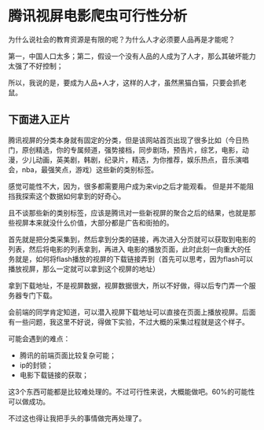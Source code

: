 # 腾讯视屏电影爬虫可行性分析
为什么说社会的教育资源是有限的呢？为什么人才必须要人品再是才能呢？

第一，中国人口太多；第二，假设一个没有人品的人成为了人才，那么其破坏能力太强了不好控制；

所以，我说的是，要成为人品+人才，这样的人才，虽然黑猫白猫，只要会抓老鼠。

## 下面进入正片
腾讯视屏的分类本身就有固定的分类，但是该网站首页出现了很多比如（今日热门，原创精选，你的专属频道，强势接档，同步剧场，预告片，综艺，电影，动漫，少儿动画，英美剧，韩剧，纪录片，精选，为你推荐，娱乐热点，音乐演唱会，nba，最强笑点，游戏）这些新的类别标签。

感觉可能性不大，因为，很多都需要用户成为来vip之后才能观看。
但是并不能阻挡我探索这个数据如何拿到的好奇心。

且不谈那些新的类别标签，应该是腾讯对一些新视屏的聚合之后的结果，也就是那些视屏本来就没什么价值，大部分都是广告和街拍的。

首先就是把分类采集到，然后拿到分类的链接，再次进入分页就可以获取到电影的列表，然后将电影的列表拿到，再进入
电影的播放页面，此时此刻一向重大的任务就是，如何将flash播放的视屏的下载链接弄到（首先可以思考，因为flash可以播放视屏，那么一定就可以拿到这个视屏的地址）

拿到下载地址，不是视屏数据，视屏数据很大，所以不好做，得以后专门弄一个服务器专门下载。

会前端的同学肯定知道，可以潜入视屏下载地址可以直接在页面上播放视屏。后面有一些问题，我这里不好说，得做下实验，不过大概的采集过程就是这个样子。

可能会遇到的难点：
* 腾讯的前端页面比较复杂可能；
* ip的封锁；
* 电影下载链接的获取；

这3个东西可能都是比较难处理的。不过可行性来说，大概能做吧。60%的可能性可以做成功。

不过这也得让我把手头的事情做完再处理了。
